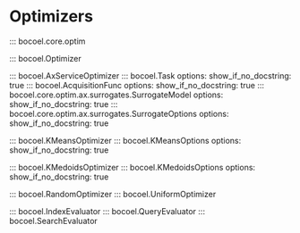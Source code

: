 # Optimizers

::: bocoel.core.optim

::: bocoel.Optimizer

::: bocoel.AxServiceOptimizer
::: bocoel.Task
    options:
        show_if_no_docstring: true
::: bocoel.AcquisitionFunc
    options:
        show_if_no_docstring: true
::: bocoel.core.optim.ax.surrogates.SurrogateModel
    options:
        show_if_no_docstring: true
::: bocoel.core.optim.ax.surrogates.SurrogateOptions
    options:
        show_if_no_docstring: true

::: bocoel.KMeansOptimizer
::: bocoel.KMeansOptions
    options:
        show_if_no_docstring: true

::: bocoel.KMedoidsOptimizer
::: bocoel.KMedoidsOptions
    options:
        show_if_no_docstring: true


::: bocoel.RandomOptimizer
::: bocoel.UniformOptimizer


::: bocoel.IndexEvaluator
::: bocoel.QueryEvaluator
::: bocoel.SearchEvaluator
